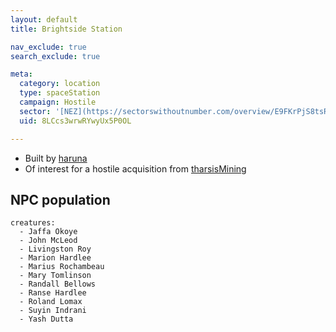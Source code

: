 ```yaml
---
layout: default
title: Brightside Station

nav_exclude: true
search_exclude: true

meta:
  category: location
  type: spaceStation
  campaign: Hostile
  sector: '[NEZ](https://sectorswithoutnumber.com/overview/E9FKrPjS8tsRmoryYMpe)'
  uid: 8LCcs3wrwRYwyUx5P0OL

---
```


- Built by [haruna](../factions/haruna.md)
- Of interest for a hostile acquisition from [tharsisMining](../factions/tharsisMining.md) 

## NPC population

```encounter
creatures:
  - Jaffa Okoye
  - John McLeod
  - Livingston Roy
  - Marion Hardlee
  - Marius Rochambeau
  - Mary Tomlinson
  - Randall Bellows
  - Ranse Hardlee
  - Roland Lomax
  - Suyin Indrani
  - Yash Dutta
```

